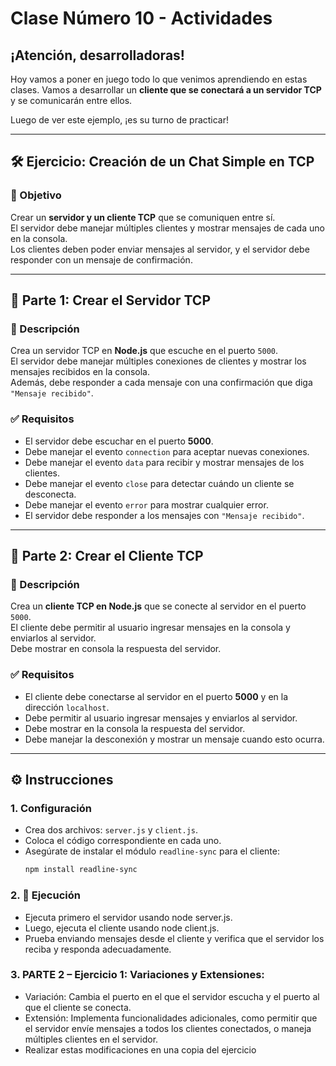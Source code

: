 # Clase Número 10 - Actividades

## ¡Atención, desarrolladoras!

Hoy vamos a poner en juego todo lo que venimos aprendiendo en estas clases. Vamos a desarrollar un **cliente que se conectará a un servidor TCP** y se comunicarán entre ellos.

Luego de ver este ejemplo, ¡es su turno de practicar!

---

## 🛠️ Ejercicio: Creación de un Chat Simple en TCP

### 🎯 Objetivo

Crear un **servidor y un cliente TCP** que se comuniquen entre sí.  
El servidor debe manejar múltiples clientes y mostrar mensajes de cada uno en la consola.  
Los clientes deben poder enviar mensajes al servidor, y el servidor debe responder con un mensaje de confirmación.

---

## 🧩 Parte 1: Crear el Servidor TCP

### 📄 Descripción

Crea un servidor TCP en **Node.js** que escuche en el puerto `5000`.  
El servidor debe manejar múltiples conexiones de clientes y mostrar los mensajes recibidos en la consola.  
Además, debe responder a cada mensaje con una confirmación que diga `"Mensaje recibido"`.

### ✅ Requisitos

- El servidor debe escuchar en el puerto **5000**.
- Debe manejar el evento `connection` para aceptar nuevas conexiones.
- Debe manejar el evento `data` para recibir y mostrar mensajes de los clientes.
- Debe manejar el evento `close` para detectar cuándo un cliente se desconecta.
- Debe manejar el evento `error` para mostrar cualquier error.
- El servidor debe responder a los mensajes con `"Mensaje recibido"`.

---

## 🧩 Parte 2: Crear el Cliente TCP

### 📄 Descripción

Crea un **cliente TCP en Node.js** que se conecte al servidor en el puerto `5000`.  
El cliente debe permitir al usuario ingresar mensajes en la consola y enviarlos al servidor.  
Debe mostrar en consola la respuesta del servidor.

### ✅ Requisitos

- El cliente debe conectarse al servidor en el puerto **5000** y en la dirección `localhost`.
- Debe permitir al usuario ingresar mensajes y enviarlos al servidor.
- Debe mostrar en la consola la respuesta del servidor.
- Debe manejar la desconexión y mostrar un mensaje cuando esto ocurra.

---

## ⚙️ Instrucciones

### 1. Configuración

- Crea dos archivos: `server.js` y `client.js`.
- Coloca el código correspondiente en cada uno.
- Asegúrate de instalar el módulo `readline-sync` para el cliente:
  ```bash
  npm install readline-sync

### 2. 🚀 Ejecución

- Ejecuta primero el servidor usando node server.js.
- Luego, ejecuta el cliente usando node client.js.
- Prueba enviando mensajes desde el cliente y verifica que el servidor los reciba y responda adecuadamente.

### 3. PARTE 2 – Ejercicio 1: Variaciones y Extensiones:
- Variación: Cambia el puerto en el que el servidor escucha y el puerto al que el cliente se conecta.
- Extensión: Implementa funcionalidades adicionales, como permitir que el servidor envíe mensajes a todos los clientes conectados, o maneja múltiples clientes en el servidor.
- Realizar estas modificaciones en una copia del ejercicio